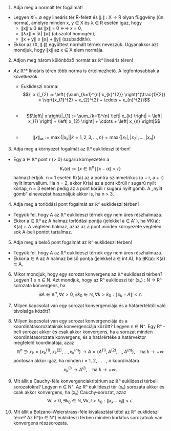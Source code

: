 1. Adja meg a normált tér fogálmát!

* Legyen X ̸= ∅ egy lineáris tér R-felett és ∥.∥ : X → R olyan függvény (ún. norma), amelyre minden x, y ∈ X és λ ∈ R esetén igaz, hogy
    * ∥x∥ ≥ 0 és ∥x∥ = 0 ⇐⇒ x = 0,
    * ∥λx∥ = |λ| ∥x∥ (abszolút homogén),
    * ∥x + y∥ ≤ ∥x∥ + ∥y∥ (szubadditív).
* Ekkor az (X, ∥.∥) együttest normált térnek nevezzük. Ugyanakkor azt mondjuk, hogy ∥x∥ az x ∈ X elem normája.

2. Adjon meg három különböző normát az ℝ*ⁿ* lineáris téren!

* *Az ℝ*ⁿ* lineáris téren több norma is értelmezhető. A legfontosabbak a következők:
    
    * Euklideszi norma: $$\| x \|_{2} := \left( {\sum_{k=1}^{n} x_{k}^{2}} \right)^{\frac{1}{2}} = \sqrt{x_{1}^{2} + x_{2}^{2} + \cdots + x_{n}^{2}}$$ 
    <br>

    * $$\left\| x \right\|_{1} := \sum_{k=1}^{n} \left| x_{k} \right| = \left| x_{1} \right| + \left| x_{2} \right| + \cdots + \left| x_{n} \right|$$
    <br>

    * $$\left\| x \right\|_{\infty} := \max\left\{ \left| x_{k} \right|  | k = 1,2,3, ... ,n \right \} = \max \left\{ \left| x_{1} \right|, \left| x_{2} \right|, \ldots, \left| x_{n} \right| \right\}$$ 


3. Adja meg a környezet fogalmát az ℝ*ⁿ* euklideszi térben!
* Egy a ∈ ℝ*ⁿ* pont r (> 0) sugarú környezetén a
$$K_{r}(a) := \left\{ x \in \mathbb{R}^{n} \mid \| x - a \| < r \right\}$$ halmazt értjük.
n = 1 esetén Kr(a) az a pontra szimmetrikus (a − r, a + r) nyílt intervallum. Ha n = 2, akkor Kr(a) az a pont körüli r sugarú nyílt körlap, n = 3 esetén pedig az a pont körüli r sugarú nyílt gömb. A „nyílt gömb” elnevezést használjuk akkor is, ha n > 3.

4. Adja meg a torlódási pont fogalmát az ℝ*ⁿ* euklideszi térben!
* Tegyük fel, hogy A az ℝ*ⁿ* euklideszi térnek egy nem üres részhalmaza. 
* Ekkor a ∈ ℝ*ⁿ* az A halmaz torlódási pontja (jelekkel a ∈ A′ ), ha ∀K(a): K(a) ∩ A végtelen halmaz, azaz az a pont minden környezete végtelen sok A-beli pontot tartalmaz.

5. Adja meg a belső pont fogalmát az ℝ*ⁿ* euklideszi térben!
* Tegyük fel, hogy A az ℝ*ⁿ* euklideszi térnek egy nem üres részhalmaza.  
* Ekkor:a ∈ A az A halmaz belső pontja (jelekkel a ∈ int A), ha ∃K(a): K(a) ⊂ A,

6. Mikor mondjuk, hogy egy sorozat konvergens az ℝ*ⁿ* euklideszi térben?
Legyen 1 ≤ n ∈ N. Azt mondjuk, hogy az Rⁿ euklideszi tér (xₖ) : N → Rⁿ  sorozata konvergens, ha
$$\exists A \in \mathbb{R}^{n}, \forall \epsilon > 0, \exists k_{0} \in \mathbb{N}, \forall k > k_{0}: \left\| x_{k} - A \right\| < \epsilon.$$
7. Milyen kapcsolat van egy sorozat konvergenciája és a hátárértéktől való távolsága között?  


8. Milyen kapcsolat van egy sorozat konvergenciája és a koordinátasorozatainak konvergenciája között?
Legyen n ∈ N⁺. Egy Rⁿ -beli sorozat akkor és csak akkor konvergens, ha a sorozat minden koordinátasorozata konvergens, és a határértéke a határvektor megfelelő koordinátája, azaz $$\mathbb{R}^{n} \ni x_{k} = (x^{(1)}_k, x^{(2)}_k, \ldots, x^{(n)}_k) \rightarrow A = (A^{(1)}, A^{(2)}, \ldots, A^{(n)}), \quad \text{ha } k \rightarrow +\infty $$ pontosan akkor igaz, ha minden i = 1, 2, . . . , n koordinátára $$ x^{(i)}_k \rightarrow A^{(i)}, \quad \text{ha } k \rightarrow +\infty. $$

9. Mit állít a Cauchy-féle konvergenciakritérium az ℝ*ⁿ* euklideszi térbeli sorozatokra?
Legyen n ∈ N⁺. Az Rⁿ euklideszi tér (xₖ) sorozata akkor és csak akkor konvergens, ha (xₖ) Cauchy-sorozat, azaz $$\forall \epsilon > 0, \exists k_{0} \in \mathbb{N}, \forall k, l > k_{0} : \left\| x_{k} - x_{l} \right\| < \epsilon.$$

10. Mit állít a Bolzano-Weierstrass-féle kiválasztási tétel az ℝ*ⁿ* euklideszi térre?
Az Rⁿ(n ∈ N⁺) euklideszi térben minden korlátos sorozatnak van konvergens részsorozata.
